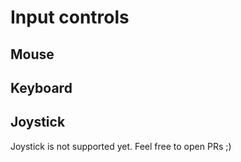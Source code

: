# Input controls

## Mouse

## Keyboard

## Joystick

Joystick is not supported yet.
Feel free to open PRs ;)